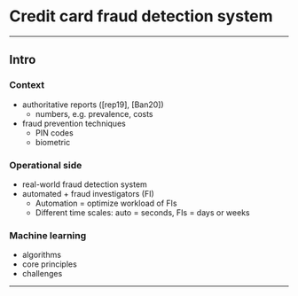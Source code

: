 # Credit card fraud detection system

---

## Intro

### Context

- authoritative reports ([rep19], [Ban20])
    - numbers, e.g. prevalence, costs
- fraud prevention techniques
    - PIN codes
    - biometric

### Operational side

- real-world fraud detection system
- automated + fraud investigators (FI)
    - Automation = optimize workload of FIs
    - Different time scales: auto = seconds, FIs = days or weeks

### Machine learning

- algorithms
- core principles
- challenges

---

